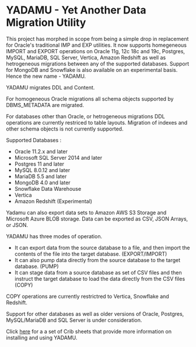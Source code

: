 # YADAMU - Yet Another Data Migration Utility

This project has morphed in scope from being a simple drop in replacement for Oracle's traditional IMP and EXP utilities.
It now supports homegeneous IMPORT and EXPORT operations on Oracle 11g, 12c 18c and 19c, Postgres, MySQL, MariaDB, SQL Server, Vertica, Amazon Redshift as well as hetrogeneous migrations between any of the supported databases. Support for MongoDB and Snowflake is also available on an experimental basis. Hence the new name - YADAMU. 

YADAMU migrates DDL and Content.

For homogeneous Oracle migrations all schema objects supported by DBMS_METADATA are migrated.

For databases other than Oracle, or hetrogeneous migrations DDL operations are currently restriced to table layouts. Migration of indexes and other schema objects is not currently supported.

Supported Databases :
* Oracle 11.2.x and later
* Microsoft SQL Server 2014 and later
* Postgres 11 and later
* MySQL 8.0.12 and later
* MariaDB 5.5 and later
* MongoDB 4.0 and later
* Snowflake Data Warehouse
* Vertica
* Amazon Redshift (Experimental)

Yadamu can also export data sets to Amazon AWS S3 Storage and Microsoft Azure BLOB storage. Data can be exported as CSV, JSON Arrays, or JSON.

YADAMU has three modes of operation. 
* It can export data from the source database to a file, and then import the contents of the file into the target database. (EXPORT/IMPORT)
* It can also pump data directly from the source database to the target database. (PUMP)
* It can stage data from a source database as set of CSV files and then instruct the target database to load the data directly from the CSV files (COPY)

COPY operations are currently restrictred to Vertica, Snowflake and Redshift.

Support for other databases as well as older versions of Oracle, Postgres, MySQL/MariaDB and SQL Server is under consideration.

Click [here](doc/README.md) for a a set of Crib sheets that provide more information on installing and using YADAMU.
